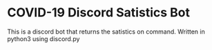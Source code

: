 # COVID-19 Discord Satistics Bot
 This is a discord bot that returns the satistics on command. Written in python3 using discord.py
